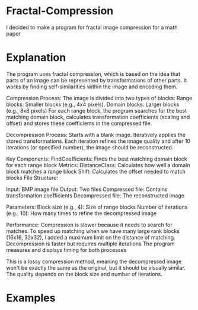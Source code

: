 # Fractal-Compression
I decided to make a program for fractal image compression for a math paper

# Explanation
The program uses fractal compression, which is based on the idea that parts of an image can be represented by transformations of other parts. It works by finding self-similarities within the image and encoding them.

Compression Process:
The image is divided into two types of blocks:
Range blocks: Smaller blocks (e.g., 4x4 pixels).
Domain blocks: Larger blocks (e.g., 8x8 pixels)
For each range block, the program searches for the best matching domain block, calculates transformation coefficients (scaling and offset) and stores these coefficients in the compressed file.

Decompression Process:
Starts with a blank image. Iteratively applies the stored transformations.
Each iteration refines the image quality and after 10 iterations (or specified number), the image should be reconstructed.

Key Components:
FindCoefficients: Finds the best matching domain block for each range block
Metrics::DistanceClass: Calculates how well a domain block matches a range block
Shift: Calculates the offset needed to match blocks
File Structure:

Input: BMP image file
Output: Two files
Compressed file: Contains transformation coefficients
Decompressed file: The reconstructed image

Parameters:
Block size (e.g., 4): Size of range blocks
Number of iterations (e.g., 10): How many times to refine the decompressed image

Performance:
Compression is slower because it needs to search for matches. To speed up matching when we have many large rank blocks (16x16, 32x32), i added a maximum limit on the distance of matching.
Decompression is faster but requires multiple iterations
The program measures and displays timing for both processes

This is a lossy compression method, meaning the decompressed image won't be exactly the same as the original, but it should be visually similar. The quality depends on the block size and number of iterations.

# Examples
